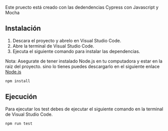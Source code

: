 Este pruecto está creado con las dedendencias Cypress con Javascript y Mocha

## Instalación

1. Descara el proyecto y abrelo en Visual Studio Code.
2. Abre la terminal de Visual Studio Code.
3. Ejecuta el siguiente comando para instalar las dependencias.

Nota: Asegurate de tener instalado Node.js en tu computadora y estar en la raiz del proyecto. sino lo tienes puedes descargarlo en el siguiente enlace [Node.js](https://nodejs.org/es/)

```bash
npm install
```

## Ejecución

Para ejecutar los test debes de ejecutar el siguiente comando en la terminal de Visual Studio Code.

```bash
npm run test
```